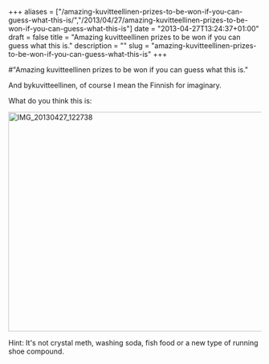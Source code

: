 +++
aliases = ["/amazing-kuvitteellinen-prizes-to-be-won-if-you-can-guess-what-this-is/","/2013/04/27/amazing-kuvitteellinen-prizes-to-be-won-if-you-can-guess-what-this-is"]
date = "2013-04-27T13:24:37+01:00"
draft = false
title = "Amazing kuvitteellinen prizes to be won if you can guess what this is."
description = ""
slug = "amazing-kuvitteellinen-prizes-to-be-won-if-you-can-guess-what-this-is"
+++

#"Amazing kuvitteellinen prizes to be won if you can guess what this is."

And bykuvitteellinen, of course I mean the Finnish for imaginary.

What do you think this is:

<a href="https://s3-eu-west-1.amazonaws.com/conoroneill.net/wp-content/uploads/2013/04/IMG_20130427_122738.jpg"><img class="aligncenter size-large wp-image-1006" alt="IMG_20130427_122738" src="https://s3-eu-west-1.amazonaws.com/conoroneill.net/wp-content/uploads/2013/04/IMG_20130427_122738-1024x768.jpg" width="584" height="438" /></a>

Hint: It's not crystal meth, washing soda, fish food or a new type of running shoe compound.

&nbsp;